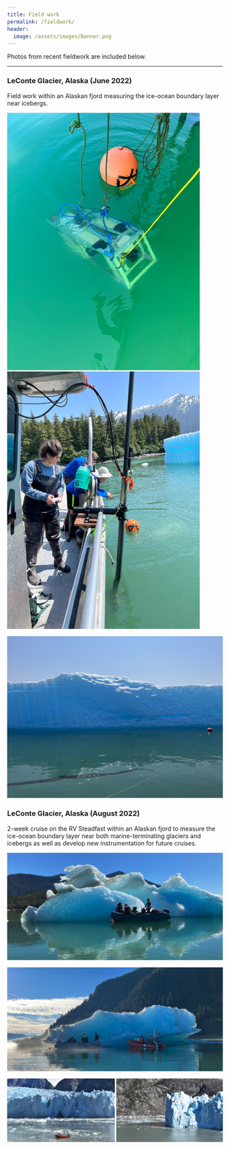 ```yaml
---
title: Field work
permalink: /fieldwork/
header:
  image: /assets/images/Banner.png
---
```



Photos from recent fieldwork are included below.

---------------------

### LeConte Glacier, Alaska (June 2022)

Field work within an Alaskan fjord measuring the ice-ocean boundary layer near icebergs.

<img src="/assets/images/June1.jpg" width="450"> <img src="/assets/images/June3.jpg" width="450">

<img src="/assets/images/June2.jpg" width="1000">


### LeConte Glacier, Alaska (August 2022)

2-week cruise on the RV Steadfast within an Alaskan fjord to measure the ice-ocean boundary layer near both marine-terminating glaciers and icebergs as well as develop new instrumentation for future cruises.

![](/assets/images/Aug1.png)

![](/assets/images/Aug2.png)

![](/assets/images/Aug3.png)



  
